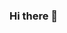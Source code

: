 ### Hi there 👋

<!--
**gouseferoz/gouseferoz** is a ✨ _special_ ✨ repository because its `README.md` (this file) appears on your GitHub profile.


### Github stats

![My github stats](https://github-readme-stats.vercel.app/api?username=gouseferoz&show_icons=true&theme=onedark)
